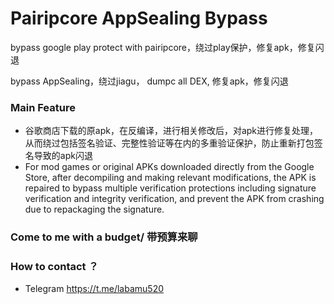# Pairipcore AppSealing Bypass

bypass google play protect with pairipcore，绕过play保护，修复apk，修复闪退

bypass AppSealing，绕过jiagu， dumpc all DEX, 修复apk，修复闪退

### Main Feature

* 谷歌商店下载的原apk，在反编译，进行相关修改后，对apk进行修复处理，从而绕过包括签名验证、完整性验证等在内的多重验证保护，防止重新打包签名导致的apk闪退
* For mod games or original APKs downloaded directly from the Google Store, after decompiling and making relevant modifications, the APK is repaired to bypass multiple verification protections including signature verification and integrity verification, and prevent the APK from crashing due to repackaging the signature.

### Come to me with a budget/ 带预算来聊

### How to contact ？

* Telegram https://t.me/labamu520
